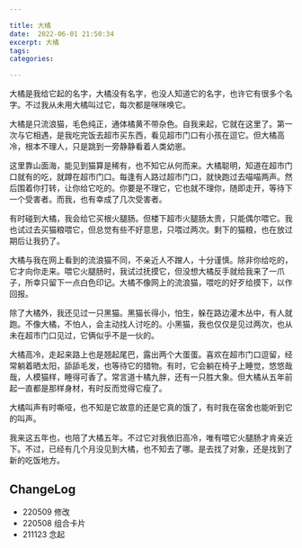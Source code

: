 ```yaml
---

title: 大橘
date:  2022-06-01 21:50:34
excerpt: 大橘
tags: 
categories: 

---
```


大橘是我给它起的名字，大橘没有名字，也没人知道它的名字，也许它有很多个名字。不过我从未用大橘叫过它，每次都是咪咪唤它。

大橘是只流浪猫，毛色纯正，通体橘黄不带杂色。自我来起，它就在这里了。第一次与它相遇，是我吃完饭去超市买东西，看见超市门口有小孩在逗它。但大橘高冷，根本不理人，只是跳到一旁静静看着人类幼崽。

这里靠山面海，能见到猫算是稀有，也不知它从何而来。大橘聪明，知道在超市门口就有的吃，就蹲在超市门口。每逢有人路过超市门口，就快跑过去喵喵两声。然后围着你打转，让你给它吃的。你要是不理它，它也就不理你，随即走开，等待下一个受害者。而我，也有幸成了几次受害者。

有时碰到大橘，我会给它买根火腿肠。但楼下超市火腿肠太贵，只能偶尔喂它。我也试过去买猫粮喂它，但总觉有些不好意思，只喂过两次。剩下的猫粮，也在放过期后让我扔了。

大橘与我在网上看到的流浪猫不同，不亲近人不蹭人，十分谨慎。除非你给吃的，它才向你走来。喂它火腿肠时，我试过抚摸它，但没想大橘反手就给我来了一爪子，所幸只留下一点白色印记。大橘不像网上的流浪猫，喂吃的好歹给摸下，以作回报。

除了大橘外，我还见过一只黑猫。黑猫长得小，怕生，躲在路边灌木丛中，有人就跑。不像大橘，不怕人，会主动找人讨吃的。小黑猫，我也仅仅是见过两次，也从未在超市门口见过，它俩似乎不是一伙的。

大橘高冷，走起来路上也是翘起尾巴，露出两个大蛋蛋。喜欢在超市门口逗留，经常躺着晒太阳，舔舔毛发，也等待它的猎物。有时，它会躺在椅子上睡觉，悠悠哉哉，人模猫样，睡得可香了。常言道十橘九胖，还有一只胜大象。但大橘从五年前起一直都是那样身材，有时反而觉得它瘦了。

大橘叫声有时嘶哑，也不知是它故意的还是它真的饿了，有时我在宿舍也能听到它的叫声。

我来这五年也，也陪了大橘五年。不过它对我依旧高冷，唯有喂它火腿肠才肯亲近下。不过，已经有几个月没见到大橘，也不知去了哪。是去找了对象，还是找到了新的吃饭地方。

## ChangeLog
- 220509 修改
- 220508 组合卡片
- 211123 念起
